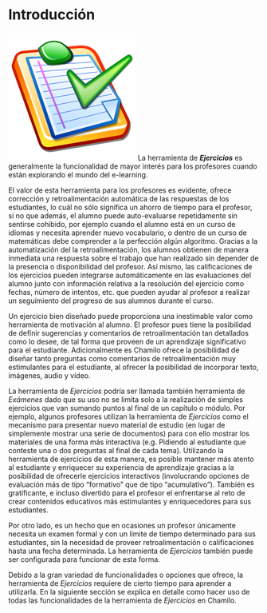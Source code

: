 # Introducción

![](../../.gitbook/assets/graphics128%20%282%29.svg) La herramienta de _**Ejercicios**_ es generalmente la funcionalidad de mayor interés para los profesores cuando están explorando el mundo del e-learning.

El valor de esta herramienta para los profesores es evidente, ofrece corrección y retroalimentación automática de las respuestas de los estudiantes, lo cuál no sólo significa un ahorro de tiempo para el profesor, si no que además, el alumno puede auto-evaluarse repetidamente sin sentirse cohibido, por ejemplo cuando el alumno está en un curso de idiomas y necesita aprender nuevo vocabulario, o dentro de un curso de matemáticas debe comprender a la perfección algún algoritmo. Gracias a la automatización del la retroalimentación, los alumnos obtienen de manera inmediata una respuesta sobre el trabajo que han realizado sin depender de la presencia o disponibilidad del profesor. Así mismo, las calificaciones de los ejercicios pueden integrarse automáticamente en las evaluaciones del alumno junto con información relativa a la resolución del ejercicio como fechas, número de intentos, etc. que pueden ayudar al profesor a realizar un seguimiento del progreso de sus alumnos durante el curso.

Un ejercicio bien diseñado puede proporciona una inestimable valor como herramienta de motivación al alumno. El profesor pues tiene la posibilidad de definir sugerencias y comentarios de retroalimentación tan detallados como lo desee, de tal forma que proveen de un aprendizaje significativo para el estudiante. Adicionalmente es Chamilo ofrece la posibilidad de diseñar tanto preguntas como comentarios de retroalimentación muy estimulantes para el estudiante, al ofrecer la posibilidad de incorporar texto, imágenes, audio y vídeo.

La herramienta de _Ejercicios_ podría ser llamada también herramienta de _Exámenes_ dado que su uso no se limita solo a la realización de simples ejercicios que van sumando puntos al final de un capítulo o módulo. Por ejemplo, algunos profesores utilizan la herramienta de _Ejercicios_ como el mecanismo para presentar nuevo material de estudio \(en lugar de simplemente mostrar una serie de documentos\) para con ello mostrar los materiales de una forma más interactiva \(e.g. Pidiendo al estudiante que conteste una o dos preguntas al final de cada tema\). Utilizando la herramienta de ejercicios de esta manera, es posible mantener más atento al estudiante y enriquecer su experiencia de aprendizaje gracias a la posibilidad de ofrecerle ejercicios interactivos \(involucrando opciones de evaluación más de tipo “formativo” que de tipo “acumulativo”\). También es gratificante, e incluso divertido para el profesor el enfrentarse al reto de crear contenidos educativos más estimulantes y enriquecedores para sus estudiantes.

Por otro lado, es un hecho que en ocasiones un profesor únicamente necesita un examen formal y con un límite de tiempo determinado para sus estudiantes, sin la necesidad de proveer retroalimentación o calificaciones hasta una fecha determinada. La herramienta de _Ejercicios_ también puede ser configurada para funcionar de esta forma.

Debido a la gran variedad de funcionalidades o opciones que ofrece, la herramienta de _Ejercicios_ requiere de cierto tiempo para aprender a utilizarla. En la siguiente sección se explica en detalle como hacer uso de todas las funcionalidades de la herramienta de _Ejercicios_ en Chamilo.

